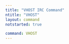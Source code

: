 ```yaml
---
title: "VHOST IRC Command"
ntitle: "VHOST"
layout: command
notstarted: true

command: VHOST
---
```

